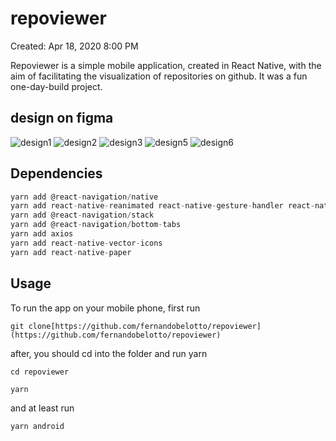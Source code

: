 # repoviewer

Created: Apr 18, 2020 8:00 PM

Repoviewer is a simple mobile application, created in React Native, with the aim of facilitating the visualization of repositories on github. It was a fun one-day-build project. 

## design on figma

![design1](/assets/Frame1.png)
![design2](/assets/Frame2.png)
![design3](/assets/Frame3.png)
![design5](/assets/Frame5.png)
![design6](/assets/Frame6.png)

## Dependencies

```jsx
yarn add @react-navigation/native
yarn add react-native-reanimated react-native-gesture-handler react-native-screens react-native-safe-area-context @react-native-community/masked-view
yarn add @react-navigation/stack
yarn add @react-navigation/bottom-tabs
yarn add axios
yarn add react-native-vector-icons
yarn add react-native-paper
```

## Usage

To run the app on your mobile phone, first run

`git clone[https://github.com/fernandobelotto/repoviewer](https://github.com/fernandobelotto/repoviewer)`

after, you should cd into the folder and run yarn

`cd repoviewer`

`yarn`

and at least run

`yarn android`
